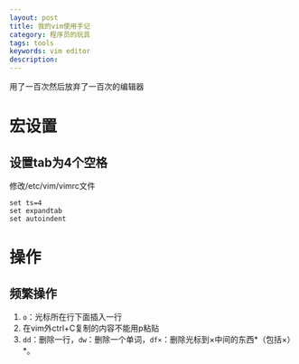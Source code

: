 ```yaml
---
layout: post
title: 我的vim使用手记
category: 程序员的玩具
tags: tools
keywords: vim editor
description:
---
```


用了一百次然后放弃了一百次的编辑器

# 宏设置

## 设置tab为4个空格
修改/etc/vim/vimrc文件
```vim
set ts=4
set expandtab
set autoindent
```

# 操作

## 频繁操作
1. `o`：光标所在行下面插入一行
2. 在vim外ctrl+C复制的内容不能用p粘贴
3. `dd`：删除一行，`dw`：删除一个单词，`df×`：删除光标到×中间的东西*（包括×）*。
